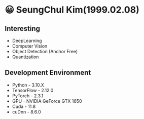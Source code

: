 # 😀 SeungChul Kim(1999.02.08)

## Interesting
- DeepLearning
- Computer Vision
- Object Detection (Anchor Free)
- Quantization

## Development Environment
- Python - 3.10.X
- TensorFlow - 2.12.0
- PyTorch - 2.3.1
- GPU - NVIDIA GeForce GTX 1650
- Cuda - 11.8
- cuDnn - 8.6.0
